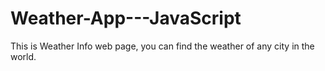 # Weather-App---JavaScript
This is Weather Info web page, you can find the weather of any city in the  world.
